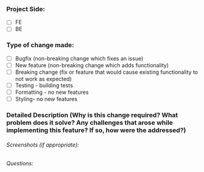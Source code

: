 ### Project Side:
- [ ] FE
- [ ] BE
### Type of change made:
- [ ] Bugfix (non-breaking change which fixes an issue)
- [ ] New feature (non-breaking change which adds functionality)
- [ ] Breaking change (fix or feature that would cause existing functionality to not work as expected)
- [ ] Testing - building tests
- [ ] Formatting - no new features
- [ ] Styling- no new features
### Detailed Description (Why is this change required? What problem does it solve? Any challenges that arose while implementing this feature? If so, how were the addressed?)
###### Screenshots (if appropriate):
###### Questions: